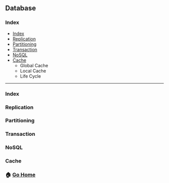 ## Database
### Index
- [Index](#Index)
- [Replication](#Replication)
- [Partitioning](#Partitioning)
- [Transaction](#Transaction)
- [NoSQL](#NoSQL)
- [Cache](#Cache)
    - Global Cache
    - Local Cache
    - Life Cycle
--------
### Index
### Replication
### Partitioning
### Transaction
### NoSQL
### Cache


### :house: [Go Home](https://github.com/NESOY/Back-end-Developer-Interview-Questions)